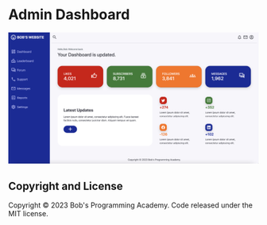 # Admin Dashboard

![plot](https://github.com/BobsProgrammingAcademy/admin-dashboard-bootstrap-sass/blob/master/images/main.png?raw=true)

## Copyright and License

Copyright © 2023 Bob's Programming Academy. Code released under the MIT license.